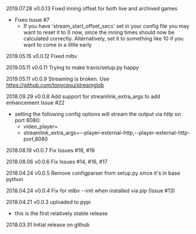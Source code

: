 2019.07.28 v0.0.13 Fixed inning offset for both live and archived games
- Fixes Issue #7
    - If you have 'stream_start_offset_secs' set in your config file you may want to reset it to 0 now,
      since the inning times should now be calculated correctly. Alternatively, set it to something 
      like 10 if you want to come in a little early

2019.05.15 v0.0.12 Fixed mlbv

2019.05.11 v0.0.11 Trying to make travis/setup.py happy

2019.05.11 v0.0.9 Streaming is broken. Use https://github.com/tonycpsu/streamglob

2018.09.29 v0.0.8 Add support for streamlink_extra_args to add enhancement Issue #22
- setting the following config options will stream the output via http on port 8080:
    - video_player=
    - streamlink_extra_args=--player-external-http,--player-external-http-port,8080

2018.08.19 v0.0.7 Fix Issues #18, #19

2018.08.06 v0.0.6 Fix Issues #14, #16, #17

2018.04.24 v0.0.5 Remove configparser from setup.py since it's in base python

2018.04.24 v0.0.4 Fix for mlbv --init when installed via pip (Issue #13)

2018.04.21 v0.0.3 uploaded to pypi
- this is the first relatively stable release

2018.03.31 Initial release on github

